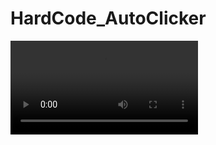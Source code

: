 # HardCode_AutoClicker

<video>
  <source src="2020-11-11 15-53-20 2-1.m4v" type="video/mkv">
</video>
